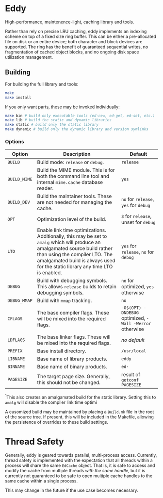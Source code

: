 # Eddy

High-performance, maintenence-light, caching library and tools.

Rather than rely on precise LRU caching, eddy implements an indexing scheme on
top of a fixed size ring buffer. This can be either a pre-allocated file on disk
or an entire device; both character and block devices are supported. The ring
has the benefit of guaranteed sequential writes, no fragmentation of cached
object blocks, and no ongoing disk space utilization management.

## Building

For building the full library and tools:

```bash
make
make install
```
    
If you only want parts, these may be invoked individually:

```bash
make bin # build only executable tools (ed-new, ed-get, ed-set, etc.)
make lib # build the static and dynamic libraries
make static # build only the static library
make dynamic # build only the dynamic library and version symlinks
```

### Options

| Option | Description | Default |
| --- | --- | --- |
| `BUILD` | Build mode: `release` or `debug`. | `release` |
| `BUILD_MIME` | Build the MIME module. This is for both the command line tool and internal `mime.cache` database reader. | `yes` |
| `BUILD_DEV` | Build the maintainer tools. These are not needed for managing the cache. | `no` for `release`, `yes` for `debug`  |
| `OPT` | Optimization level of the build. | `3` for `release`, unset for `debug` |
| `LTO` | Enable link time optimizations. Additionally, this may be set to `amalg` which will produce an amalgamated source build rather than using the compiler LTO. The amalgamated build is always used for the static library any time LTO is enabled. | `yes` for `release`, `no` for `debug` |
| `DEBUG` | Build with debugging symbols. This allows `release` builds to retain debugging symbols. | `no` for optimized, `yes` otherwise |
| `DEBUG_MMAP` | Build with `mmap` tracking. | `no` |
| `CFLAGS` | The base compiler flags. These will be mixed into the required flags. | `-O$(OPT) -DNDEBUG` optimized, `-Wall -Werror` otherwise |
| `LDFLAGS` | The base linker flags. These will be mixed into the required flags.  | _no default_ |
| `PREFIX` | Base install directory. | `/usr/local` |
| `LIBNAME` | Base name of library products. | `eddy` |
| `BINNAME` | Base name of binary products. | `ed-` |
| `PAGESIZE` | The target page size. Generally, this should not be changed. | result of `getconf PAGESIZE` |

<sup>1</sup>This also creates an amalgamated build for the static library.
Setting this to `amalg` will disable the compiler link time optimi

A cusomized build may be maintained by placing a `Build.mk` file in the
root of the source tree. If present, this will be included in the Makefile,
allowing the persistence of overrides to these build settings.

# Thread Safety

Generally, eddy is geared towards parallel, multi-process access. Currently,
thread safety is implemented with the expectation that all threads within
a process will share the same `EdCache` object. That is, it is safe to access
and modify the cache from multiple threads _with the same handle_, but it is
currently not guaranteed to be safe to open multiple cache handles to the same
cache within a single process.

This may change in the future if the use case becomes necessary.
